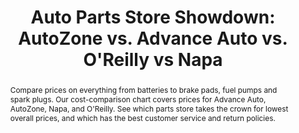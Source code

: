 ---
category: news
title: Auto Parts Store Showdown&#58; AutoZone vs. Advance Auto vs. O'Reilly vs Napa
abstract: Compare prices on everything from batteries to brake pads, fuel pumps and spark plugs. Our cost-comparison chart covers prices for Advance Auto, AutoZone, Napa, and O'Reilly. See which parts store takes the crown for lowest overall prices, and which has the best customer service and return policies.
publishedDateTime: 2019-03-06T12:33:00Z
sourceUrl: https://reviews.cheapism.com/autozone-vs-advance-vs-oreilly/
type: article

provider:
  name: Cheapism
  id: V_BB7KDzh_global
tags:
  - Autos

images: 
  - url: assets/images/2019/3/Auto-Parts-Store-Showdown:-AutoZone-vs.-Advance-Auto-vs.-O'Reilly-vs-Napa-1.jpg
    width: 728
    height: 485
    quality: 79
    title: Cheapest Parts Store
    attribution: 
    focalRegion:
      x1: 408
      x2: 408
      y1: 165
      y2: 165

---